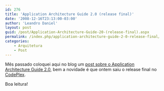 ```yaml
---
id: 276
title: 'Application Architecture Guide 2.0 (release final)'
date: '2008-12-16T23:13:00-03:00'
author: 'Leandro Daniel'
layout: post
guid: /post/Application-Architecture-Guide-20-(release-final).aspx
permalink: /index.php/application-architecture-guide-2-0-release-final/
categories:
    - Arquitetura
    - Post
---
```


Mês passado coloquei aqui no blog um [post sobre o Application Architecture Guide 2.0](/blog/post/Application-Architecture-Guide-20-(beta-2)), bem a novidade é que ontem saiu o release final no [CodePlex](http://www.codeplex.com/AppArchGuide).

Boa leitura!